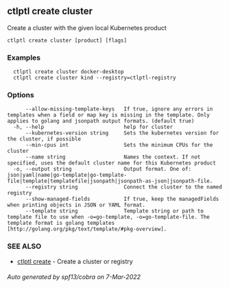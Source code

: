 ## ctlptl create cluster

Create a cluster with the given local Kubernetes product

```
ctlptl create cluster [product] [flags]
```

### Examples

```
  ctlptl create cluster docker-desktop
  ctlptl create cluster kind --registry=ctlptl-registry
```

### Options

```
      --allow-missing-template-keys   If true, ignore any errors in templates when a field or map key is missing in the template. Only applies to golang and jsonpath output formats. (default true)
  -h, --help                          help for cluster
      --kubernetes-version string     Sets the kubernetes version for the cluster, if possible
      --min-cpus int                  Sets the minimum CPUs for the cluster
      --name string                   Names the context. If not specified, uses the default cluster name for this Kubernetes product
  -o, --output string                 Output format. One of: json|yaml|name|go-template|go-template-file|template|templatefile|jsonpath|jsonpath-as-json|jsonpath-file.
      --registry string               Connect the cluster to the named registry
      --show-managed-fields           If true, keep the managedFields when printing objects in JSON or YAML format.
      --template string               Template string or path to template file to use when -o=go-template, -o=go-template-file. The template format is golang templates [http://golang.org/pkg/text/template/#pkg-overview].
```

### SEE ALSO

* [ctlptl create](ctlptl_create.md)	 - Create a cluster or registry

###### Auto generated by spf13/cobra on 7-Mar-2022
